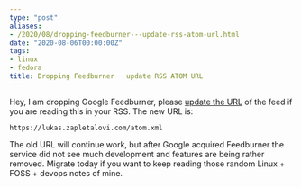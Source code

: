 ```yaml
---
type: "post"
aliases:
- /2020/08/dropping-feedburner---update-rss-atom-url.html
date: "2020-08-06T00:00:00Z"
tags:
- linux
- fedora
title: Dropping Feedburner   update RSS ATOM URL
---
```


Hey, I am dropping Google Feedburner, please [update the URL](https://lukas.zapletalovi.com/atom.xml) of the feed if you are reading this in your RSS. The new URL is:

    https://lukas.zapletalovi.com/atom.xml

The old URL will continue work, but after Google acquired Feedburner the service did not see much development and features are being rather removed. Migrate today if you want to keep reading those random Linux + FOSS + devops notes of mine.

